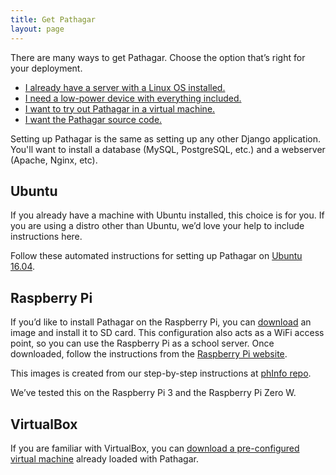```yaml
---
title: Get Pathagar
layout: page
---
```


There are many ways to get Pathagar. Choose the option that’s right for your
deployment.

- [I already have a server with a Linux OS installed.](#ubuntu)
- [I need a low-power device with everything included.](#raspberry-pi)
- [I want to try out Pathagar in a virtual machine.](#virtualbox)
- [I want the Pathagar source code.](https://github.com/pathagarbooks/pathagar)

Setting up Pathagar is the same as setting up any other Django application.
You'll want to install a database (MySQL, PostgreSQL, etc.) and a webserver
(Apache, Nginx, etc).


## Ubuntu

If you already have a machine with Ubuntu installed, this choice is for you. If
you are using a distro other than Ubuntu, we’d love your help to include
instructions here.

Follow these automated instructions for setting up Pathagar on [Ubuntu
16.04](https://github.com/alexkleider/phInfo/blob/master/ubuntu.md).


## Raspberry Pi

If you’d like to install Pathagar on the Raspberry Pi, you can
[download](https://drive.google.com/open?id=1MTF1nfocvWp3gH7dyx4ITbkxbVlIj6Ze)
an image and install it to SD card. This configuration also acts as a WiFi
access point, so you can use the Raspberry Pi as a school server. Once
downloaded, follow the instructions from the [Raspberry
Pi website](https://www.raspberrypi.org/documentation/installation/installing-images/README.md).

This images is created from our step-by-step instructions at [phInfo
repo](https://github.com/alexKleider/phInfo).

We’ve tested this on the Raspberry Pi 3 and the Raspberry Pi Zero W.


## VirtualBox

If you are familiar with VirtualBox, you can [download a pre-configured virtual
machine](https://drive.google.com/drive/folders/1BEsnANYZRepFY-DgpdvZcTfnoM6YrktQ?usp=sharing)
already loaded with Pathagar.
